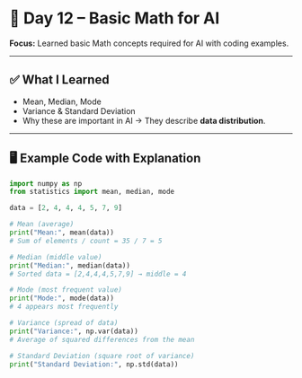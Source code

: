 # 📅 Day 12 – Basic Math for AI

**Focus:** Learned basic Math concepts required for AI with coding examples.

---

## ✅ What I Learned
- Mean, Median, Mode
- Variance & Standard Deviation
- Why these are important in AI → They describe **data distribution**.

---

## 🖥 Example Code with Explanation
```python
import numpy as np
from statistics import mean, median, mode

data = [2, 4, 4, 4, 5, 7, 9]

# Mean (average)
print("Mean:", mean(data))  
# Sum of elements / count = 35 / 7 = 5

# Median (middle value)
print("Median:", median(data))  
# Sorted data = [2,4,4,4,5,7,9] → middle = 4

# Mode (most frequent value)
print("Mode:", mode(data))  
# 4 appears most frequently

# Variance (spread of data)
print("Variance:", np.var(data))  
# Average of squared differences from the mean

# Standard Deviation (square root of variance)
print("Standard Deviation:", np.std(data))